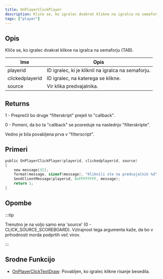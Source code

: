```yaml
---
title: OnPlayerClickPlayer
description: Kliče se, ko igralec dvakrat klikne na igralca na semaforju (TAB).
tags: ["player"]
---
```


## Opis

Kliče se, ko igralec dvakrat klikne na igralca na semaforju (TAB).

| Ime             | Opis                                                 |
| --------------- | ---------------------------------------------------- |
| playerid        | ID igralec, ki je kliknil na igralca na semaforju.   |
| clickedplayerid | ID igralec, na katerega se klikne.                   |
| source          | Vir klika predvajalnika.                             |

## Returns

1 - Preprečil bo druge "filterskript" prejeli to "callback".

0 - Pomeni, da bo ta "callback" se posreduje na naslednjo "filterskripte".

Vedno je bila povabljena prva v "filterscript".

## Primeri

```c
public OnPlayerClickPlayer(playerid, clickedplayerid, source)
{
    new message[32];
    format(message, sizeof(message), "Kliknili ste na predvajalnik %d", clickedplayerid);
    SendClientMessage(playerid, 0xFFFFFFFF, message);
    return 1;
}
```

## Opombe

:::tip

Trenutno je na voljo samo ena 'source' (0 - CLICK_SOURCE_SCOREBOARD). Vztrajnost tega argumenta kaže, da bo v prihodnosti morda podprtih več virov.

:::

## Srodne Funkcijo

- [OnPlayerClickTextDraw](OnPlayerClickTextDraw.md): Povabljen, ko igralec klikne risanje besedila.
